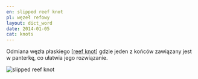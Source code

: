 ```yaml
---
en: slipped reef knot
pl: węzeł refowy
layout: dict_word
date: 2014-01-05
cat: knots
---
```


Odmiana węzła płaskiego [[reef knot](/dict/r/reef-knot/)] gdzie jeden z końców zawiązany jest w panterkę, co ułatwia jego rozwiązanie.

![slipped reef knot](/img/dict/r/reefing_knot.jpg)